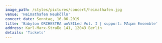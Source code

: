 ```yaml
---
image_path: /styles/pictures/concert/heimathafen.jpg
venue: 'Heimathafen Neukölln'
concert_date: Sonntag, 16.06.2019
title: 'Babylon ORCHESTRA unVEILed Vol. I | support: MAqam Ensemble'
address: Karl-Marx-Straße 141, 12043 Berlin
details: 'Tickets'
---
```

